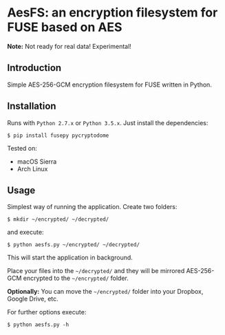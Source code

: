 # AesFS: an encryption filesystem for FUSE based on AES

**Note:** Not ready for real data! Experimental!

## Introduction

Simple AES-256-GCM encryption filesystem for FUSE written in Python.

## Installation

Runs with `Python 2.7.x` or `Python 3.5.x`. Just install the dependencies:

```
$ pip install fusepy pycryptodome
```

Tested on:

* macOS Sierra
* Arch Linux

## Usage

Simplest way of running the application. Create two folders:

```
$ mkdir ~/encrypted/ ~/decrypted/
```

and execute:

```
$ python aesfs.py ~/encrypted/ ~/decrypted/
```

This will start the application in background.

Place your files into the `~/decrypted/` and they will be mirrored AES-256-GCM
encrypted to the `~/encrypted/` folder.

**Optionally:** You can move the `~/encrypted/` folder into your Dropbox, Google
Drive, etc.

For further options execute:

```
$ python aesfs.py -h
```

